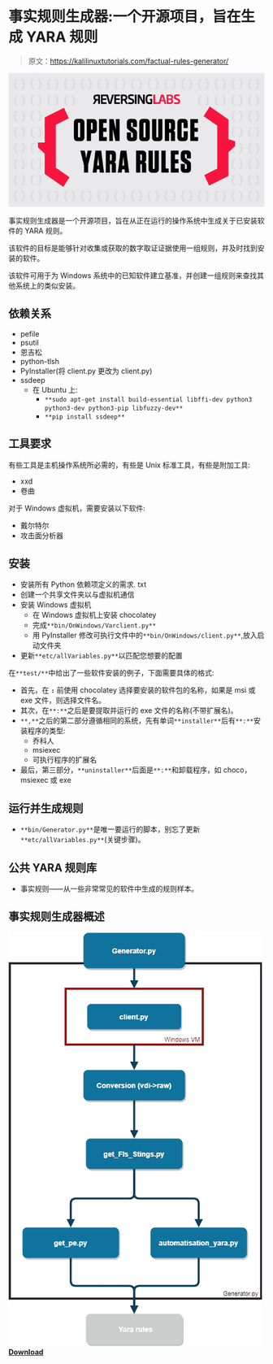 # 事实规则生成器:一个开源项目，旨在生成 YARA 规则

> 原文：<https://kalilinuxtutorials.com/factual-rules-generator/>

[![](img//5772316fb79a32e13828750e3664a277.png)](https://blogger.googleusercontent.com/img/b/R29vZ2xl/AVvXsEiOL7wTyVVJQZBEF2P6wuKZCHx6_4UcotPDmLbd14cYQQ9fjht-diZ3yKqMWk7ULKHFiSjlBeeW6Xe-0cY1omFGGcU9cKmK_Qg-NtWcU2AlNTp1rlOOMI6cpYgmD-nS09FMy9h4DiRwyD-sMaGCEdqoYrGp-x8qgOO3buQFvrwAvyJkNRNsl_JLQCYa/s728/3b359100-c07e-11ea-9d4b-4bd4873d4c35%20(2).png)

事实规则生成器是一个开源项目，旨在从正在运行的操作系统中生成关于已安装软件的 YARA 规则。

该软件的目标是能够针对收集或获取的数字取证证据使用一组规则，并及时找到安装的软件。

该软件可用于为 Windows 系统中的已知软件建立基准，并创建一组规则来查找其他系统上的类似安装。

## 依赖关系

*   pefile
*   psutil
*   恩吉松
*   python-tlsh
*   PyInstaller(将 client.py 更改为 client.py)
*   ssdeep
    *   在 Ubuntu 上:
        *   `**sudo apt-get install build-essential libffi-dev python3 python3-dev python3-pip libfuzzy-dev**`
        *   `**pip install ssdeep**`

## 工具要求

有些工具是主机操作系统所必需的，有些是 Unix 标准工具，有些是附加工具:

*   xxd
*   卷曲

对于 Windows 虚拟机，需要安装以下软件:

*   戴尔特尔
*   攻击面分析器

## 安装

*   安装所有 Python 依赖项定义的需求. txt
*   创建一个共享文件夹以与虚拟机通信
*   安装 Windows 虚拟机
    *   在 Windows 虚拟机上安装 chocolatey
    *   完成`**bin/OnWindows/Varclient.py**`
    *   用 PyInstaller 修改可执行文件中的`**bin/OnWindows/client.py**`,放入启动文件夹
*   更新`**etc/allVariables.py**`以匹配您想要的配置

在`**test/**`中给出了一些软件安装的例子，下面需要具体的格式:

*   首先，在 **`:`** 前使用 chocolatey 选择要安装的软件包的名称，如果是 msi 或 exe 文件，则选择文件名。
*   其次，在`**:**`之后是要提取并运行的 exe 文件的名称(不带扩展名)。
*   `**,**`之后的第二部分遵循相同的系统，先有单词`**installer**`后有`**:**`安装程序的类型:
    *   乔科人
    *   msiexec
    *   可执行程序的扩展名
*   最后，第三部分，`**uninstaller**`后面是`**:**`和卸载程序，如 choco，msiexec 或 exe

## 运行并生成规则

*   `**bin/Generator.py**`是唯一要运行的脚本，别忘了更新`**etc/allVariables.py**`(关键步骤)。

## 公共 YARA 规则库

*   事实规则——从一些非常常见的软件中生成的规则样本。

## 事实规则生成器概述

![](img//8d7354c7ac8e59192383602e89ea38ac.png)[**Download**](https://github.com/CIRCL/factual-rules-generator)
